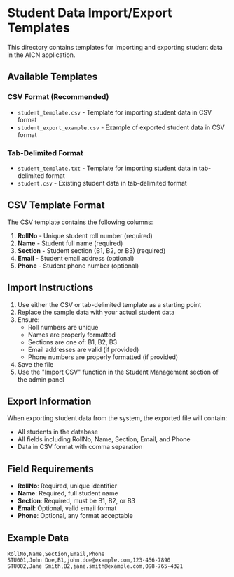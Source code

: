 # Student Data Import/Export Templates

This directory contains templates for importing and exporting student data in the AICN application.

## Available Templates

### CSV Format (Recommended)
- `student_template.csv` - Template for importing student data in CSV format
- `student_export_example.csv` - Example of exported student data in CSV format

### Tab-Delimited Format
- `student_template.txt` - Template for importing student data in tab-delimited format
- `student.csv` - Existing student data in tab-delimited format

## CSV Template Format

The CSV template contains the following columns:
1. **RollNo** - Unique student roll number (required)
2. **Name** - Student full name (required)
3. **Section** - Student section (B1, B2, or B3) (required)
4. **Email** - Student email address (optional)
5. **Phone** - Student phone number (optional)

## Import Instructions

1. Use either the CSV or tab-delimited template as a starting point
2. Replace the sample data with your actual student data
3. Ensure:
   - Roll numbers are unique
   - Names are properly formatted
   - Sections are one of: B1, B2, B3
   - Email addresses are valid (if provided)
   - Phone numbers are properly formatted (if provided)
4. Save the file
5. Use the "Import CSV" function in the Student Management section of the admin panel

## Export Information

When exporting student data from the system, the exported file will contain:
- All students in the database
- All fields including RollNo, Name, Section, Email, and Phone
- Data in CSV format with comma separation

## Field Requirements

- **RollNo**: Required, unique identifier
- **Name**: Required, full student name
- **Section**: Required, must be B1, B2, or B3
- **Email**: Optional, valid email format
- **Phone**: Optional, any format acceptable

## Example Data

```
RollNo,Name,Section,Email,Phone
STU001,John Doe,B1,john.doe@example.com,123-456-7890
STU002,Jane Smith,B2,jane.smith@example.com,098-765-4321
```